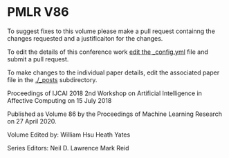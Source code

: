 # PMLR V86

To suggest fixes to this volume please make a pull request containng the changes requested and a justificaiton for the changes.

To edit the details of this conference work [edit the _config.yml](./_config.yml) file and submit a pull request.

To make changes to the individual paper details, edit the associated paper file in the [./_posts](./_posts) subdirectory.

Proceedings of IJCAI 2018 2nd Workshop on Artificial Intelligence in Affective Computing on 15 July 2018

Published as Volume 86 by the Proceedings of Machine Learning Research on 27 April 2020.

Volume Edited by:
  William Hsu
  Heath Yates

Series Editors:
  Neil D. Lawrence
  Mark Reid
